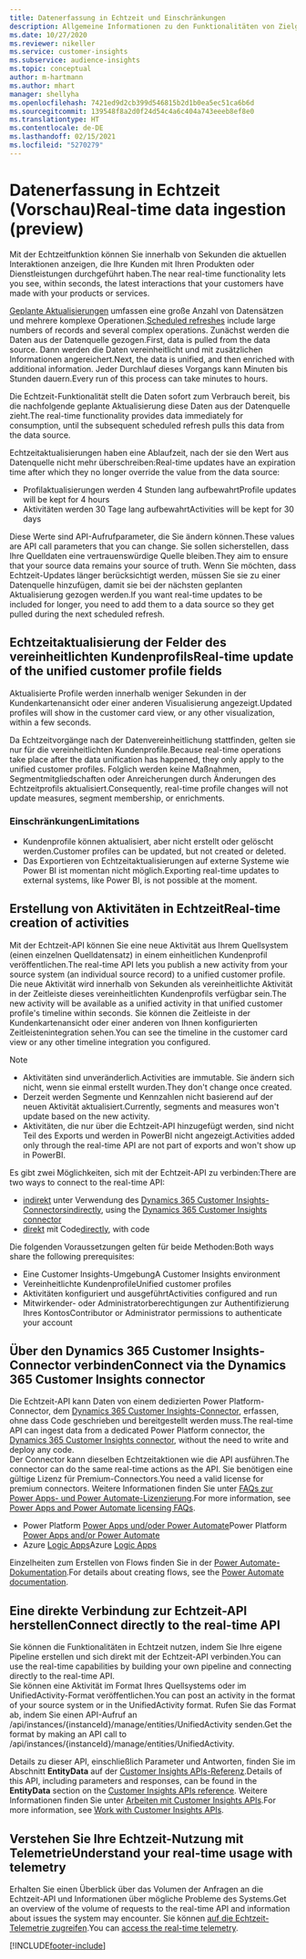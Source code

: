 ```yaml
---
title: Datenerfassung in Echtzeit und Einschränkungen
description: Allgemeine Informationen zu den Funktionalitäten von Zielgruppen-Insights in Echtzeit.
ms.date: 10/27/2020
ms.reviewer: nikeller
ms.service: customer-insights
ms.subservice: audience-insights
ms.topic: conceptual
author: m-hartmann
ms.author: mhart
manager: shellyha
ms.openlocfilehash: 7421ed9d2cb399d546815b2d1b0ea5ec51ca6b6d
ms.sourcegitcommit: 139548f8a2d0f24d54c4a6c404a743eeeb8ef8e0
ms.translationtype: HT
ms.contentlocale: de-DE
ms.lasthandoff: 02/15/2021
ms.locfileid: "5270279"
---
```

# <a name="real-time-data-ingestion-preview"></a><span data-ttu-id="963b8-103">Datenerfassung in Echtzeit (Vorschau)</span><span class="sxs-lookup"><span data-stu-id="963b8-103">Real-time data ingestion (preview)</span></span>

<span data-ttu-id="963b8-104">Mit der Echtzeitfunktion können Sie innerhalb von Sekunden die aktuellen Interaktionen anzeigen, die Ihre Kunden mit Ihren Produkten oder Dienstleistungen durchgeführt haben.</span><span class="sxs-lookup"><span data-stu-id="963b8-104">The near real-time functionality lets you see, within seconds, the latest interactions that your customers have made with your products or services.</span></span>

<span data-ttu-id="963b8-105">[Geplante Aktualisierungen](system.md#schedule-tab) umfassen eine große Anzahl von Datensätzen und mehrere komplexe Operationen.</span><span class="sxs-lookup"><span data-stu-id="963b8-105">[Scheduled refreshes](system.md#schedule-tab) include large numbers of records and several complex operations.</span></span> <span data-ttu-id="963b8-106">Zunächst werden die Daten aus der Datenquelle gezogen.</span><span class="sxs-lookup"><span data-stu-id="963b8-106">First, data is pulled from the data source.</span></span> <span data-ttu-id="963b8-107">Dann werden die Daten vereinheitlicht und mit zusätzlichen Informationen angereichert.</span><span class="sxs-lookup"><span data-stu-id="963b8-107">Next, the data is unified, and then enriched with additional information.</span></span> <span data-ttu-id="963b8-108">Jeder Durchlauf dieses Vorgangs kann Minuten bis Stunden dauern.</span><span class="sxs-lookup"><span data-stu-id="963b8-108">Every run of this process can take minutes to hours.</span></span>

<span data-ttu-id="963b8-109">Die Echtzeit-Funktionalität stellt die Daten sofort zum Verbrauch bereit, bis die nachfolgende geplante Aktualisierung diese Daten aus der Datenquelle zieht.</span><span class="sxs-lookup"><span data-stu-id="963b8-109">The real-time functionality provides data immediately for consumption, until the subsequent scheduled refresh pulls this data from the data source.</span></span>

<span data-ttu-id="963b8-110">Echtzeitaktualisierungen haben eine Ablaufzeit, nach der sie den Wert aus Datenquelle nicht mehr überschreiben:</span><span class="sxs-lookup"><span data-stu-id="963b8-110">Real-time updates have an expiration time after which they no longer override the value from the data source:</span></span>

- <span data-ttu-id="963b8-111">Profilaktualisierungen werden 4 Stunden lang aufbewahrt</span><span class="sxs-lookup"><span data-stu-id="963b8-111">Profile updates will be kept for 4 hours</span></span>
- <span data-ttu-id="963b8-112">Aktivitäten werden 30 Tage lang aufbewahrt</span><span class="sxs-lookup"><span data-stu-id="963b8-112">Activities will be kept for 30 days</span></span>

<span data-ttu-id="963b8-113">Diese Werte sind API-Aufrufparameter, die Sie ändern können.</span><span class="sxs-lookup"><span data-stu-id="963b8-113">These values are API call parameters that you can change.</span></span> <span data-ttu-id="963b8-114">Sie sollen sicherstellen, dass Ihre Quelldaten eine vertrauenswürdige Quelle bleiben.</span><span class="sxs-lookup"><span data-stu-id="963b8-114">They aim to ensure that your source data remains your source of truth.</span></span> <span data-ttu-id="963b8-115">Wenn Sie möchten, dass Echtzeit-Updates länger berücksichtigt werden, müssen Sie sie zu einer Datenquelle hinzufügen, damit sie bei der nächsten geplanten Aktualisierung gezogen werden.</span><span class="sxs-lookup"><span data-stu-id="963b8-115">If you want real-time updates to be included for longer, you need to add them to a data source so they get pulled during the next scheduled refresh.</span></span>

## <a name="real-time-update-of-the-unified-customer-profile-fields"></a><span data-ttu-id="963b8-116">Echtzeitaktualisierung der Felder des vereinheitlichten Kundenprofils</span><span class="sxs-lookup"><span data-stu-id="963b8-116">Real-time update of the unified customer profile fields</span></span>

<span data-ttu-id="963b8-117">Aktualisierte Profile werden innerhalb weniger Sekunden in der Kundenkartenansicht oder einer anderen Visualisierung angezeigt.</span><span class="sxs-lookup"><span data-stu-id="963b8-117">Updated profiles will show in the customer card view, or any other visualization, within a few seconds.</span></span>

<span data-ttu-id="963b8-118">Da Echtzeitvorgänge nach der Datenvereinheitlichung stattfinden, gelten sie nur für die vereinheitlichten Kundenprofile.</span><span class="sxs-lookup"><span data-stu-id="963b8-118">Because real-time operations take place after the data unification has happened, they only apply to the unified customer profiles.</span></span> <span data-ttu-id="963b8-119">Folglich werden keine Maßnahmen, Segmentmitgliedschaften oder Anreicherungen durch Änderungen des Echtzeitprofils aktualisiert.</span><span class="sxs-lookup"><span data-stu-id="963b8-119">Consequently, real-time profile changes will not update measures, segment membership, or enrichments.</span></span>

### <a name="limitations"></a><span data-ttu-id="963b8-120">Einschränkungen</span><span class="sxs-lookup"><span data-stu-id="963b8-120">Limitations</span></span>

- <span data-ttu-id="963b8-121">Kundenprofile können aktualisiert, aber nicht erstellt oder gelöscht werden.</span><span class="sxs-lookup"><span data-stu-id="963b8-121">Customer profiles can be updated, but not created or deleted.</span></span>
- <span data-ttu-id="963b8-122">Das Exportieren von Echtzeitaktualisierungen auf externe Systeme wie Power BI ist momentan nicht möglich.</span><span class="sxs-lookup"><span data-stu-id="963b8-122">Exporting real-time updates to external systems, like Power BI, is not possible at the moment.</span></span>

## <a name="real-time-creation-of-activities"></a><span data-ttu-id="963b8-123">Erstellung von Aktivitäten in Echtzeit</span><span class="sxs-lookup"><span data-stu-id="963b8-123">Real-time creation of activities</span></span>

<span data-ttu-id="963b8-124">Mit der Echtzeit-API können Sie eine neue Aktivität aus Ihrem Quellsystem (einen einzelnen Quelldatensatz) in einem einheitlichen Kundenprofil veröffentlichen.</span><span class="sxs-lookup"><span data-stu-id="963b8-124">The real-time API lets you publish a new activity from your source system (an individual source record) to a unified customer profile.</span></span> <span data-ttu-id="963b8-125">Die neue Aktivität wird innerhalb von Sekunden als vereinheitlichte Aktivität in der Zeitleiste dieses vereinheitlichten Kundenprofils verfügbar sein.</span><span class="sxs-lookup"><span data-stu-id="963b8-125">The new activity will be available as a unified activity in that unified customer profile's timeline within seconds.</span></span> <span data-ttu-id="963b8-126">Sie können die Zeitleiste in der Kundenkartenansicht oder einer anderen von Ihnen konfigurierten Zeitleistenintegration sehen.</span><span class="sxs-lookup"><span data-stu-id="963b8-126">You can see the timeline in the customer card view or any other timeline integration you configured.</span></span>

> [!NOTE]
>
> - <span data-ttu-id="963b8-127">Aktivitäten sind unveränderlich.</span><span class="sxs-lookup"><span data-stu-id="963b8-127">Activities are immutable.</span></span> <span data-ttu-id="963b8-128">Sie ändern sich nicht, wenn sie einmal erstellt wurden.</span><span class="sxs-lookup"><span data-stu-id="963b8-128">They don't change once created.</span></span>
> - <span data-ttu-id="963b8-129">Derzeit werden Segmente und Kennzahlen nicht basierend auf der neuen Aktivität aktualisiert.</span><span class="sxs-lookup"><span data-stu-id="963b8-129">Currently, segments and measures won't update based on the new activity.</span></span>
> - <span data-ttu-id="963b8-130">Aktivitäten, die nur über die Echtzeit-API hinzugefügt werden, sind nicht Teil des Exports und werden in PowerBI nicht angezeigt.</span><span class="sxs-lookup"><span data-stu-id="963b8-130">Activities added only through the real-time API are not part of exports and won't show up in PowerBI.</span></span>

<span data-ttu-id="963b8-131">Es gibt zwei Möglichkeiten, sich mit der Echtzeit-API zu verbinden:</span><span class="sxs-lookup"><span data-stu-id="963b8-131">There are two ways to connect to the real-time API:</span></span>

- <span data-ttu-id="963b8-132">[indirekt](#connect-via-the-dynamics-365-customer-insights-connector) unter Verwendung des [Dynamics 365 Customer Insights-Connectors](https://docs.microsoft.com/connectors/customerinsights/)</span><span class="sxs-lookup"><span data-stu-id="963b8-132">[indirectly](#connect-via-the-dynamics-365-customer-insights-connector), using the [Dynamics 365 Customer Insights connector](https://docs.microsoft.com/connectors/customerinsights/)</span></span>
- <span data-ttu-id="963b8-133">[direkt](#connect-directly-to-the-real-time-api) mit Code</span><span class="sxs-lookup"><span data-stu-id="963b8-133">[directly](#connect-directly-to-the-real-time-api), with code</span></span>

<span data-ttu-id="963b8-134">Die folgenden Voraussetzungen gelten für beide Methoden:</span><span class="sxs-lookup"><span data-stu-id="963b8-134">Both ways share the following prerequisites:</span></span>

- <span data-ttu-id="963b8-135">Eine Customer Insights-Umgebung</span><span class="sxs-lookup"><span data-stu-id="963b8-135">A Customer Insights environment</span></span>
- <span data-ttu-id="963b8-136">Vereinheitlichte Kundenprofile</span><span class="sxs-lookup"><span data-stu-id="963b8-136">Unified customer profiles</span></span>
- <span data-ttu-id="963b8-137">Aktivitäten konfiguriert und ausgeführt</span><span class="sxs-lookup"><span data-stu-id="963b8-137">Activities configured and run</span></span>
- <span data-ttu-id="963b8-138">Mitwirkender- oder Administratorberechtigungen zur Authentifizierung Ihres Kontos</span><span class="sxs-lookup"><span data-stu-id="963b8-138">Contributor or Administrator permissions to authenticate your account</span></span>

## <a name="connect-via-the-dynamics-365-customer-insights-connector"></a><span data-ttu-id="963b8-139">Über den Dynamics 365 Customer Insights-Connector verbinden</span><span class="sxs-lookup"><span data-stu-id="963b8-139">Connect via the Dynamics 365 Customer Insights connector</span></span>

<span data-ttu-id="963b8-140">Die Echtzeit-API kann Daten von einem dedizierten Power Platform-Connector, dem [Dynamics 365 Customer Insights-Connector](https://docs.microsoft.com/connectors/customerinsights/), erfassen, ohne dass Code geschrieben und bereitgestellt werden muss.</span><span class="sxs-lookup"><span data-stu-id="963b8-140">The real-time API can ingest data from a dedicated Power Platform connector, the [Dynamics 365 Customer Insights connector](https://docs.microsoft.com/connectors/customerinsights/), without the need to write and deploy any code.</span></span>    
<span data-ttu-id="963b8-141">Der Connector kann dieselben Echtzeitaktionen wie die API ausführen.</span><span class="sxs-lookup"><span data-stu-id="963b8-141">The connector can do the same real-time actions as the API.</span></span> <span data-ttu-id="963b8-142">Sie benötigen eine gültige Lizenz für Premium-Connectors.</span><span class="sxs-lookup"><span data-stu-id="963b8-142">You need a valid license for premium connectors.</span></span> <span data-ttu-id="963b8-143">Weitere Informationen finden Sie unter [FAQs zur Power Apps- und Power Automate-Lizenzierung](https://docs.microsoft.com/power-platform/admin/powerapps-flow-licensing-faq).</span><span class="sxs-lookup"><span data-stu-id="963b8-143">For more information, see [Power Apps and Power Automate licensing FAQs](https://docs.microsoft.com/power-platform/admin/powerapps-flow-licensing-faq).</span></span>

- <span data-ttu-id="963b8-144">Power Platform [Power Apps und/oder Power Automate](https://docs.microsoft.com/connectors/)</span><span class="sxs-lookup"><span data-stu-id="963b8-144">Power Platform [Power Apps and/or Power Automate](https://docs.microsoft.com/connectors/)</span></span>
- <span data-ttu-id="963b8-145">Azure [Logic Apps](https://docs.microsoft.com/azure/connectors/apis-list)</span><span class="sxs-lookup"><span data-stu-id="963b8-145">Azure [Logic Apps](https://docs.microsoft.com/azure/connectors/apis-list)</span></span>

<span data-ttu-id="963b8-146">Einzelheiten zum Erstellen von Flows finden Sie in der [Power Automate-Dokumentation](https://docs.microsoft.com/power-automate/).</span><span class="sxs-lookup"><span data-stu-id="963b8-146">For details about creating flows, see the [Power Automate documentation](https://docs.microsoft.com/power-automate/).</span></span>

## <a name="connect-directly-to-the-real-time-api"></a><span data-ttu-id="963b8-147">Eine direkte Verbindung zur Echtzeit-API herstellen</span><span class="sxs-lookup"><span data-stu-id="963b8-147">Connect directly to the real-time API</span></span>

<span data-ttu-id="963b8-148">Sie können die Funktionalitäten in Echtzeit nutzen, indem Sie Ihre eigene Pipeline erstellen und sich direkt mit der Echtzeit-API verbinden.</span><span class="sxs-lookup"><span data-stu-id="963b8-148">You can use the real-time capabilities by building your own pipeline and connecting directly to the real-time API.</span></span>    
<span data-ttu-id="963b8-149">Sie können eine Aktivität im Format Ihres Quellsystems oder im UnifiedActivity-Format veröffentlichen.</span><span class="sxs-lookup"><span data-stu-id="963b8-149">You can post an activity in the format of your source system or in the UnifiedActivity format.</span></span> <span data-ttu-id="963b8-150">Rufen Sie das Format ab, indem Sie einen API-Aufruf an /api/instances/{instanceId}/manage/entities/UnifiedActivity senden.</span><span class="sxs-lookup"><span data-stu-id="963b8-150">Get the format by making an API call to /api/instances/{instanceId}/manage/entities/UnifiedActivity.</span></span>

<span data-ttu-id="963b8-151">Details zu dieser API, einschließlich Parameter und Antworten, finden Sie im Abschnitt **EntityData** auf der [Customer Insights APIs-Referenz](https://developer.ci.ai.dynamics.com/api-details#api=CustomerInsights).</span><span class="sxs-lookup"><span data-stu-id="963b8-151">Details of this API, including parameters and responses, can be found in the **EntityData** section on the [Customer Insights APIs reference](https://developer.ci.ai.dynamics.com/api-details#api=CustomerInsights).</span></span> <span data-ttu-id="963b8-152">Weitere Informationen finden Sie unter [Arbeiten mit Customer Insights APIs](apis.md).</span><span class="sxs-lookup"><span data-stu-id="963b8-152">For more information, see [Work with Customer Insights APIs](apis.md).</span></span>

## <a name="understand-your-real-time-usage-with-telemetry"></a><span data-ttu-id="963b8-153">Verstehen Sie Ihre Echtzeit-Nutzung mit Telemetrie</span><span class="sxs-lookup"><span data-stu-id="963b8-153">Understand your real-time usage with telemetry</span></span>

<span data-ttu-id="963b8-154">Erhalten Sie einen Überblick über das Volumen der Anfragen an die Echtzeit-API und Informationen über mögliche Probleme des Systems.</span><span class="sxs-lookup"><span data-stu-id="963b8-154">Get an overview of the volume of requests to the real-time API and information about issues the system may encounter.</span></span> <span data-ttu-id="963b8-155">Sie können [auf die Echtzeit-Telemetrie zugreifen](system.md#api-usage-tab).</span><span class="sxs-lookup"><span data-stu-id="963b8-155">You can [access the real-time telemetry](system.md#api-usage-tab).</span></span> 


[!INCLUDE[footer-include](../includes/footer-banner.md)]